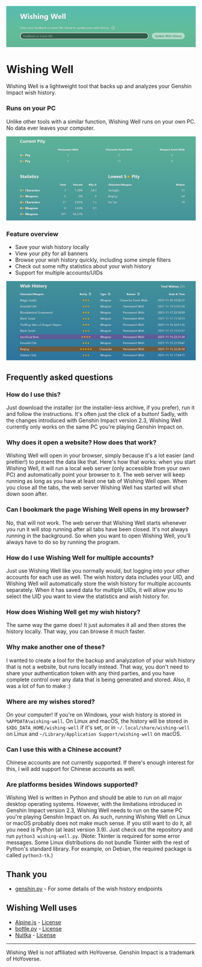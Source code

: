 ![Screenshot of the header](screenshots/screenshot_header.png)

# Wishing Well

Wishing Well is a lightweight tool that backs up and analyzes your Genshin Impact wish history.

### Runs on your PC

Unlike other tools with a similar function, Wishing Well runs on your own PC. No data ever leaves your computer.

![Screenshot of the statistics](screenshots/screenshot_statistics.png)

### Feature overview

- Save your wish history locally
- View your pity for all banners
- Browse your wish history quickly, including some simple filters
- Check out some nifty statistics about your wish history
- Support for multiple accounts/UIDs

![Screenshot of the wish history](screenshots/screenshot_wish_history.png)

## Frequently asked questions

### How do I use this?

Just download the installer (or the installer-less archive, if you prefer), run it and follow the instructions. It's often just the click of a button! Sadly, with the changes introduced with Genshin Impact version 2.3, Wishing Well currently only works on the same PC you're playing Genshin Impact on.

### Why does it open a website? How does that work?

Wishing Well will open in your browser, simply because it's a lot easier (and prettier!) to present the data like that. Here's how that works: when you start Wishing Well, it will run a local web server (only accessible from your own PC) and automatically point your browser to it. The web server will keep running as long as you have at least one tab of Wishing Well open. When you close all the tabs, the web server Wishing Well has started will shut down soon after.

### Can I bookmark the page Wishing Well opens in my browser?

No, that will not work. The web server that Wishing Well starts whenever you run it will stop running after all tabs have been closed. It's not always running in the background. So when you want to open Wishing Well, you'll always have to do so by running the program.

### How do I use Wishing Well for multiple accounts?

Just use Wishing Well like you normally would, but logging into your other accounts for each use as well. The wish history data includes your UID, and Wishing Well will automatically store the wish history for multiple accounts separately. When it has saved data for multiple UIDs, it will allow you to select the UID you want to view the statistics and wish history for.

### How does Wishing Well get my wish history?

The same way the game does! It just automates it all and then stores the history locally. That way, you can browse it much faster.

### Why make another one of these?

I wanted to create a tool for the backup and analyzation of your wish history that is not a website, but runs locally instead. That way, you don't need to share your authentication token with any third parties, and you have complete control over any data that is being generated and stored. Also, it was a lot of fun to make :)

### Where are my wishes stored?

On your computer! If you're on Windows, your wish history is stored in `%APPDATA\wishing-well`. On Linux and macOS, the history will be stored in `$XDG_DATA_HOME/wishing-well` if it's set, or in `~/.local/share/wishing-well` on Linux and `~/Library/Application Support/wishing-well` on macOS.

### Can I use this with a Chinese account?

Chinese accounts are not currently supported. If there's enough interest for this, I will add support for Chinese accounts as well.

### Are platforms besides Windows supported?

Wishing Well is written in Python and should be able to run on all major desktop operating systems. However, with the limitations introduced in Genshin Impact version 2.3, Wishing Well needs to run on the same PC you're playing Genshin Impact on. As such, running Wishing Well on Linux or macOS probably does not make much sense. If you still want to do it, all you need is Python (at least version 3.9). Just check out the repository and run `python3 wishing-well.py`. (Note: Tkinter is required for some error messages. Some Linux distributions do not bundle Tkinter with the rest of Python's standard library. For example, on Debian, the required package is called `python3-tk`.)

## Thank you

- [genshin.py](https://github.com/thesadru/genshin.py) - For some details of the wish history endpoints

## Wishing Well uses

- [Alpine.js](https://github.com/alpinejs/alpine) - [License](3rd-party-licenses/LICENSE_alpinejs)
- [bottle.py](https://github.com/bottlepy/bottle) - [License](3rd-party-licenses/LICENSE_bottlepy)
- [Nuitka](https://github.com/Nuitka/Nuitka) - [License](3rd-party-licenses/LICENSE_Nuitka)

---
Wishing Well is not affiliated with HoYoverse. Genshin Impact is a trademark of HoYoverse.
